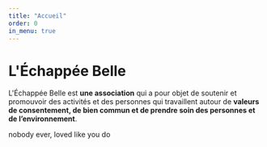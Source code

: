 ```yaml
---
title: "Accueil"
order: 0
in_menu: true
---
```

# L'Échappée Belle

L'Échappée Belle est **une association** qui a pour objet de soutenir et promouvoir des activités et des personnes qui travaillent autour de **valeurs de consentement, de bien commun et de prendre soin des personnes et de l’environnement**.

nobody ever, loved like you do 